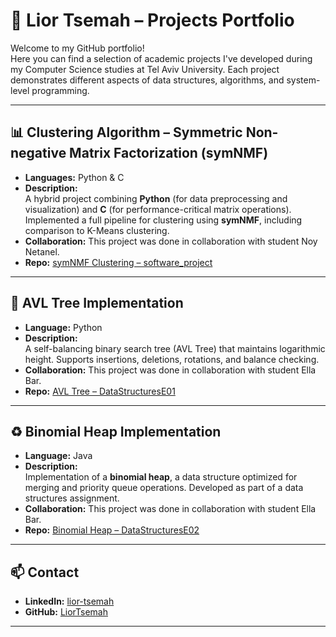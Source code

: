 # 💼 Lior Tsemah – Projects Portfolio

Welcome to my GitHub portfolio!  
Here you can find a selection of academic projects I've developed during my Computer Science studies at Tel Aviv University. Each project demonstrates different aspects of data structures, algorithms, and system-level programming.

---

## 📊 Clustering Algorithm – Symmetric Non-negative Matrix Factorization (symNMF)
- **Languages:** Python & C  
- **Description:**  
  A hybrid project combining **Python** (for data preprocessing and visualization) and **C** (for performance-critical matrix operations). Implemented a full pipeline for clustering using **symNMF**, including comparison to K-Means clustering.
- **Collaboration:** This project was done in collaboration with student Noy Netanel.
- **Repo:** [symNMF Clustering – software_project](https://github.com/LiorTsemah/software_project)

---

## 🌲 AVL Tree Implementation
- **Language:** Python  
- **Description:**  
  A self-balancing binary search tree (AVL Tree) that maintains logarithmic height. Supports insertions, deletions, rotations, and balance checking.
- **Collaboration:** This project was done in collaboration with student Ella Bar.
- **Repo:** [AVL Tree – DataStructuresE01](https://github.com/LiorTsemah/DataStructuresE01)

---

## ♻️ Binomial Heap Implementation
- **Language:** Java  
- **Description:**  
  Implementation of a **binomial heap**, a data structure optimized for merging and priority queue operations. Developed as part of a data structures assignment.
- **Collaboration:** This project was done in collaboration with student Ella Bar.
- **Repo:** [Binomial Heap – DataStructuresE02](https://github.com/LiorTsemah/DataStructuresE02)

---

## 📫 Contact

- **LinkedIn:** [lior-tsemah](https://www.linkedin.com/in/lior-tsemah-625758377/)  
- **GitHub:** [LiorTsemah](https://github.com/LiorTsemah)

---
